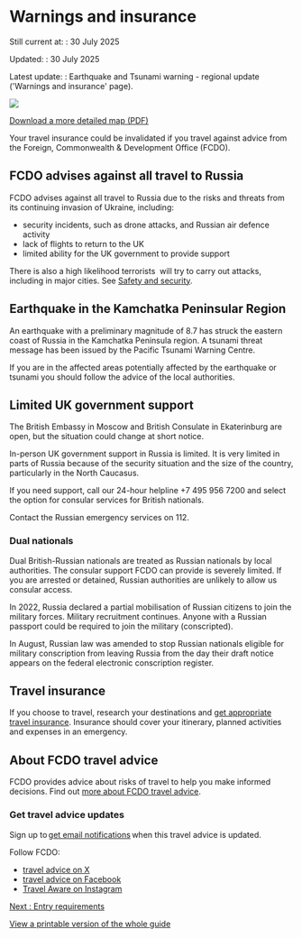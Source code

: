 # Warnings and insurance

Still current at:
:   30 July 2025

Updated:
:   30 July 2025

Latest update:
:   Earthquake and Tsunami warning - regional update ('Warnings and insurance' page).

![](https://assets.publishing.service.gov.uk/media/621cd8428fa8f54915f43831/FCDO__TA__059_-_Russia_Travel_Advice_Ed1__WEB_.jpg)


[Download a more detailed map (PDF)](https://assets.publishing.service.gov.uk/media/621cd82fe90e0710c30a4715/FCDO__TA__059_-_Russia_Travel_Advice_Ed1.pdf)

Your travel insurance could be invalidated if you travel against advice from the Foreign, Commonwealth & Development Office (FCDO).

## FCDO advises against all travel to Russia

FCDO advises against all travel to Russia due to the risks and threats from its continuing invasion of Ukraine, including:

* security incidents, such as drone attacks, and Russian air defence activity
* lack of flights to return to the UK
* limited ability for the UK government to provide support

There is also a high likelihood terrorists  will try to carry out attacks, including in major cities. See [Safety and security](https://www.gov.uk/foreign-travel-advice/russia/safety-and-security).

## Earthquake in the Kamchatka Peninsular Region

An earthquake with a preliminary magnitude of 8.7 has struck the eastern coast of Russia in the Kamchatka Peninsula region. A tsunami threat message has been issued by the Pacific Tsunami Warning Centre.

If you are in the affected areas potentially affected by the earthquake or tsunami you should follow the advice of the local authorities.

## Limited UK government support

The British Embassy in Moscow and British Consulate in Ekaterinburg are open, but the situation could change at short notice.

In-person UK government support in Russia is limited. It is very limited in parts of Russia because of the security situation and the size of the country, particularly in the North Caucasus.

If you need support, call our 24-hour helpline +7 495 956 7200 and select the option for consular services for British nationals.

Contact the Russian emergency services on 112.

### Dual nationals

Dual British-Russian nationals are treated as Russian nationals by local authorities. The consular support FCDO can provide is severely limited. If you are arrested or detained, Russian authorities are unlikely to allow us consular access.

In 2022, Russia declared a partial mobilisation of Russian citizens to join the military forces. Military recruitment continues. Anyone with a Russian passport could be required to join the military (conscripted).

In August, Russian law was amended to stop Russian nationals eligible for military conscription from leaving Russia from the day their draft notice appears on the federal electronic conscription register.

## Travel insurance

If you choose to travel, research your destinations and [get appropriate travel insurance](https://www.gov.uk/guidance/foreign-travel-insurance). Insurance should cover your itinerary, planned activities and expenses in an emergency.

## About FCDO travel advice

FCDO provides advice about risks of travel to help you make informed decisions. Find out [more about FCDO travel advice](https://www.gov.uk/guidance/about-foreign-commonwealth-development-office-travel-advice).

### Get travel advice updates

Sign up to [get email notifications](https://www.gov.uk/foreign-travel-advice/russia/email-signup) when this travel advice is updated.

Follow FCDO:

* [travel advice on X](https://x.com/fcdotravelgovuk)
* [travel advice on Facebook](https://www.facebook.com/FCDOTravel/)
* [Travel Aware on Instagram](https://www.instagram.com/accounts/login/?next=https%3A%2F%2Fwww.instagram.com%2Ftravelaware%2F&is_from_rle)

[Next
:
Entry requirements](/foreign-travel-advice/russia/entry-requirements)

[View a printable version of the whole guide](/foreign-travel-advice/russia/print)